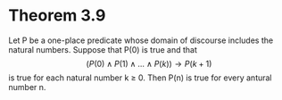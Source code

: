 # Theorem 3.9
Let P be a one-place predicate whose domain of discourse includes the natural numbers. Suppose that P(0) is true and that
$$(P(0) \wedge P(1) \wedge ... \wedge P(k)) \rightarrow P(k + 1)$$
is true for each natural number k $\geq$ 0. Then P(n) is true for every antural number n.